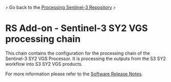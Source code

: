 :arrow_heading_up: Go back to the [Processing Sentinel-3 Repository](../README.md) :arrow_heading_up:

# RS Add-on - Sentinel-3 SY2 VGS processing chain

This chain contains the configuration for the processing chain of the Sentinel-3 SY2 VGS Processor. It is processing the outputs from the S3 SY2 workflow into S3 SY2 VGS products.

For more information please refer to the [Software Release Notes](./doc/ReleaseNote.md).
